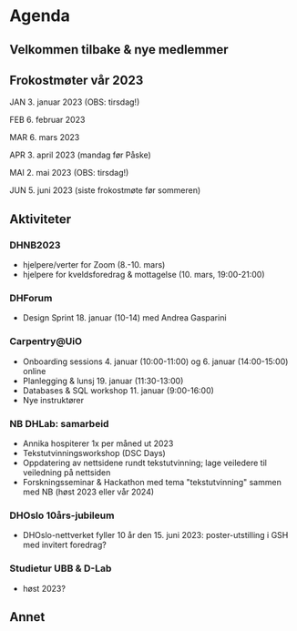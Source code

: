 # Agenda

## Velkommen tilbake & nye medlemmer

## Frokostmøter vår 2023

JAN 3. januar 2023 (OBS: tirsdag!)  

FEB 6. februar 2023  

MAR 6. mars 2023   

APR 3. april 2023 (mandag før Påske)  

MAI 2. mai 2023 (OBS: tirsdag!)  

JUN 5. juni 2023 (siste frokostmøte før sommeren)  

## Aktiviteter

### DHNB2023

- hjelpere/verter for Zoom (8.-10. mars)
- hjelpere for kveldsforedrag & mottagelse (10. mars, 19:00-21:00)

### DHForum

- Design Sprint 18. januar (10-14) med Andrea Gasparini

### Carpentry@UiO

- Onboarding sessions 4. januar (10:00-11:00) og 6. januar (14:00-15:00) online
- Planlegging & lunsj 19. januar (11:30-13:00)
- Databases & SQL workshop 11. januar (9:00-16:00)
- Nye instruktører

### NB DHLab: samarbeid

- Annika hospiterer 1x per måned ut 2023
- Tekstutvinningsworkshop (DSC Days)
- Oppdatering av nettsidene rundt tekstutvinning; lage veiledere til veiledning på nettsiden
- Forskningsseminar & Hackathon med tema "tekstutvinning" sammen med NB (høst 2023 eller vår 2024)

### DHOslo 10års-jubileum

- DHOslo-nettverket fyller 10 år den 15. juni 2023: poster-utstilling i GSH med invitert foredrag?

### Studietur UBB & D-Lab

- høst 2023?

## Annet

